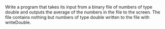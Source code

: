 Write a program that takes its input from a binary file of numbers of type double and outputs the average of the numbers in the file to the screen. The file contains nothing but numbers of type double written to the file with writeDouble.
